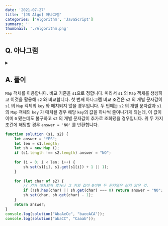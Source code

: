 ```yaml
---
date: '2021-07-27'
title: '[JS Algo] 아나그램'
categories: ['Algorithm', 'JavaScript']
summary: ''
thumbnail: './Algorithm.png'
---
```


## Q. 아나그램
<details>
<summary></summary>
<div markdown="1">       

Anagram이란 두 문자열이 알파벳의 나열 순서가 다르지만 그 구성이 일치하면 두 단어는 아나그램이라고 합니다. 예를 들면 AbaAeCe 와 baeeACA 는 알파벳을 나열 순서는 다르지만 그 구성을 살펴보면 A(2), a(1), b(1), C(1), e(2)로 알파벳과 그 개수가 모두 일치합니다. 즉 어느 한 단어를 재배열하면 상대편 단어가 될 수 있는 것을 아나그램이라 합니다. 길이가 같은 두 개의 단어가 주어지면 두 단어가 아나그램인지 판별하는 프로그램을 작성하세요. 아나그램 판별시 대소문자가 구분됩니다.

</div>
</details>


## A. 풀이
`Map` 객체를 이용합니다. 비교 기준을 `s1`으로 정합니다. 따라서 `s1` 의 `Map` 객체를 생성하고 이것을 활용해 `s2` 와 비교합니다. 첫 번째 아나그램 비교 조건은 `s2` 의 개별 문자값이 `s1` 의 `Map` 객체의 `key` 와 매치되지 않을 경우입니다. 두 번째는 `s2` 의 개별 문자값과 `s1`의 `Map` 객체의 `key` 가 매치될 경우 해당 `key`의 값을 하나씩 줄여나가게 되는데, 이 값이 이미 `0` 됐는데도 불구하고 `s2` 의 개별 문자값이 추가로 조회됐을 경우입니다. 위 두 가지 조건에 해당할 경우 `answer = 'NO'` 를 반환합니다. 

``` javascript
function solution (s1, s2) {
    let answer = "YES";
    let len = s1.length;
    let sh = new Map ();
    if (s1.length !== s2.length) answer = "NO";
    
    for (i = 0; i < len; i++) {
        sh.set(s1[i], s1.get(s1[i]) + 1 || 1);
    }
    
    for (let char of s2) {
        // 키가 매치되지 않거나 그 키의 값이 0이면 두 문자열은 같지 않은 것.
        if (!sh.has(char) || sh.get(char) === 0) return answer = "NO";
        sh.set(char, sh.get(char) - 1);
    }
    return answer;
}
console.log(solution("AbaAeCe", "baeeACA"));
console.log(solution("abaCC", "Caaab"));
```
